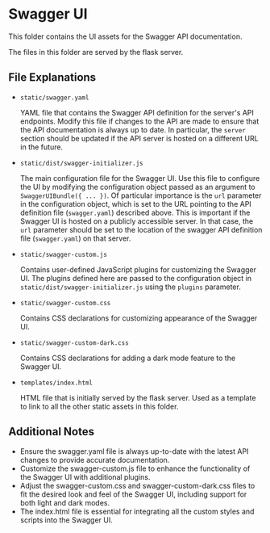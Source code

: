 # Swagger UI
This folder contains the UI assets for the Swagger API documentation.

The files in this folder are served by the flask server.

## File Explanations
- ```static/swagger.yaml```

    YAML file that contains the Swagger API definition for the server's API endpoints. Modify this file if changes to the API are made to ensure that the API documentation is always up to date. In particular, the ```server``` section should be updated if the API server is hosted on a different URL in the future.

- ```static/dist/swagger-initializer.js```

    The main configuration file for the Swagger UI. Use this file to configure the UI by modifying the configuration object passed as an argument to ```SwaggerUIBundle({ ... })```. Of particular importance is the ```url``` parameter in the configuration object, which is set to the URL pointing to the API definition file (```swagger.yaml```) described above. This is important if the Swagger UI is hosted on a publicly accessible server. In that case, the ```url``` parameter should be set to the location of the swagger API definition file (```swagger.yaml```) on that server.

- ```static/swagger-custom.js```

    Contains user-defined JavaScript plugins for customizing the Swagger UI. The plugins defined here are passed to the configuration object in ```static/dist/swagger-initializer.js``` using the ```plugins``` parameter.

- ```static/swagger-custom.css```

    Contains CSS declarations for customizing appearance of the Swagger UI.

- ```static/swagger-custom-dark.css```

    Contains CSS declarations for adding a dark mode feature to the Swagger UI.

- ```templates/index.html```

    HTML file that is initially served by the flask server. Used as a template to link to all the other static assets in this folder.



## Additional Notes
- Ensure the swagger.yaml file is always up-to-date with the latest API changes to provide accurate documentation.
- Customize the swagger-custom.js file to enhance the functionality of the Swagger UI with additional plugins.
- Adjust the swagger-custom.css and swagger-custom-dark.css files to fit the desired look and feel of the Swagger UI, including support for both light and dark modes.
- The index.html file is essential for integrating all the custom styles and scripts into the Swagger UI.